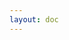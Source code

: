 ```yaml
---
layout: doc
---
```


<script setup>
import { defineAsyncComponent } from 'vue'
const Home = defineAsyncComponent(() => 
  import('./.vitepress/theme/components/Home.vue')
)
</script>

<ClientOnly>
  <Home />
</ClientOnly> 
